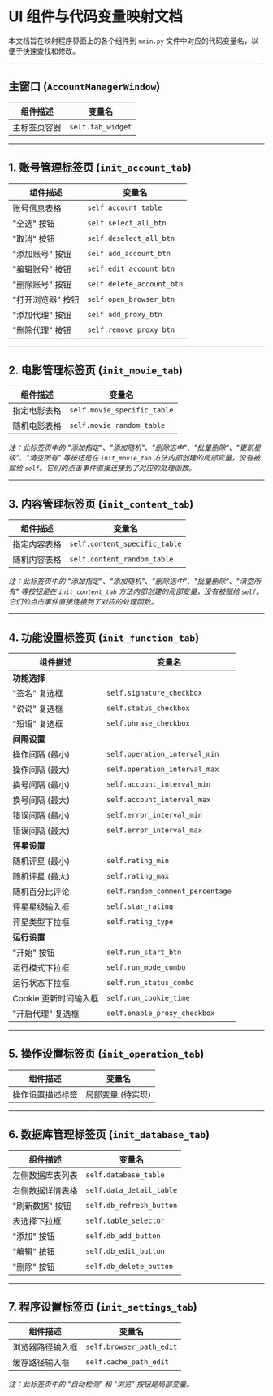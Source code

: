 # UI 组件与代码变量映射文档

本文档旨在映射程序界面上的各个组件到 `main.py` 文件中对应的代码变量名，以便于快速查找和修改。

---

## 主窗口 (`AccountManagerWindow`)

| 组件描述 | 变量名 |
| --- | --- |
| 主标签页容器 | `self.tab_widget` |

---

## 1. 账号管理标签页 (`init_account_tab`)

| 组件描述 | 变量名 |
| --- | --- |
| 账号信息表格 | `self.account_table` |
| "全选" 按钮 | `self.select_all_btn` |
| "取消" 按钮 | `self.deselect_all_btn` |
| "添加账号" 按钮 | `self.add_account_btn` |
| "编辑账号" 按钮 | `self.edit_account_btn` |
| "删除账号" 按钮 | `self.delete_account_btn` |
| "打开浏览器" 按钮 | `self.open_browser_btn` |
| "添加代理" 按钮 | `self.add_proxy_btn` |
| "删除代理" 按钮 | `self.remove_proxy_btn` |

---

## 2. 电影管理标签页 (`init_movie_tab`)

| 组件描述 | 变量名 |
| --- | --- |
| 指定电影表格 | `self.movie_specific_table` |
| 随机电影表格 | `self.movie_random_table` |

*注：此标签页中的 "添加指定"、"添加随机"、"删除选中"、"批量删除"、"更新星级"、"清空所有" 等按钮是在 `init_movie_tab` 方法内部创建的局部变量，没有被赋给 `self`。它们的点击事件直接连接到了对应的处理函数。*

---

## 3. 内容管理标签页 (`init_content_tab`)

| 组件描述 | 变量名 |
| --- | --- |
| 指定内容表格 | `self.content_specific_table` |
| 随机内容表格 | `self.content_random_table` |

*注：此标签页中的 "添加指定"、"添加随机"、"删除选中"、"批量删除"、"清空所有" 等按钮是在 `init_content_tab` 方法内部创建的局部变量，没有被赋给 `self`。它们的点击事件直接连接到了对应的处理函数。*

---

## 4. 功能设置标签页 (`init_function_tab`)

| 组件描述 | 变量名 |
| --- | --- |
| **功能选择** | |
| "签名" 复选框 | `self.signature_checkbox` |
| "说说" 复选框 | `self.status_checkbox` |
| "短语" 复选框 | `self.phrase_checkbox` |
| **间隔设置** | |
| 操作间隔 (最小) | `self.operation_interval_min` |
| 操作间隔 (最大) | `self.operation_interval_max` |
| 换号间隔 (最小) | `self.account_interval_min` |
| 换号间隔 (最大) | `self.account_interval_max` |
| 错误间隔 (最小) | `self.error_interval_min` |
| 错误间隔 (最大) | `self.error_interval_max` |
| **评星设置** | |
| 随机评星 (最小) | `self.rating_min` |
| 随机评星 (最大) | `self.rating_max` |
| 随机百分比评论 | `self.random_comment_percentage` |
| 评星星级输入框 | `self.star_rating` |
| 评星类型下拉框 | `self.rating_type` |
| **运行设置** | |
| "开始" 按钮 | `self.run_start_btn` |
| 运行模式下拉框 | `self.run_mode_combo` |
| 运行状态下拉框 | `self.run_status_combo` |
| Cookie 更新时间输入框 | `self.run_cookie_time` |
| "开启代理" 复选框 | `self.enable_proxy_checkbox` |

---

## 5. 操作设置标签页 (`init_operation_tab`)

| 组件描述 | 变量名 |
| --- | --- |
| 操作设置描述标签 | 局部变量 (待实现) |

---

## 6. 数据库管理标签页 (`init_database_tab`)

| 组件描述 | 变量名 |
| --- | --- |
| 左侧数据库表列表 | `self.database_table` |
| 右侧数据详情表格 | `self.data_detail_table` |
| "刷新数据" 按钮 | `self.db_refresh_button` |
| 表选择下拉框 | `self.table_selector` |
| "添加" 按钮 | `self.db_add_button` |
| "编辑" 按钮 | `self.db_edit_button` |
| "删除" 按钮 | `self.db_delete_button` |

---

## 7. 程序设置标签页 (`init_settings_tab`)

| 组件描述 | 变量名 |
| --- | --- |
| 浏览器路径输入框 | `self.browser_path_edit` |
| 缓存路径输入框 | `self.cache_path_edit` |

*注：此标签页中的 "自动检测" 和 "浏览" 按钮是局部变量。*

